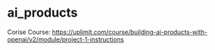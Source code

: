 # ai_products
Corise Course: https://uplimit.com/course/building-ai-products-with-openai/v2/module/project-1-instructions
